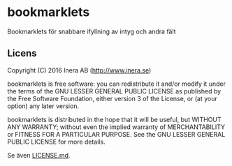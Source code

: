 # bookmarklets
Bookmarklets för snabbare ifyllning av intyg och andra fält

## Licens
Copyright (C) 2016 Inera AB (http://www.inera.se)

bookmarklets is free software: you can redistribute it and/or modify it under the terms of the GNU LESSER GENERAL PUBLIC LICENSE as published by the Free Software Foundation, either version 3 of the License, or (at your option) any later version.

bookmarklets is distributed in the hope that it will be useful, but WITHOUT ANY WARRANTY; without even the implied warranty of MERCHANTABILITY or FITNESS FOR A PARTICULAR PURPOSE.  See the GNU LESSER GENERAL PUBLIC LICENSE for more details.

Se även [LICENSE.md](https://github.com/sklintyg/bookmarklets/blob/master/LICENSE.md).

